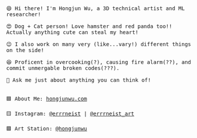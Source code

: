 <p>
  <samp>
    <br>
    <br>😄 Hi there! I'm Hongjun Wu, a 3D technical artist and ML researcher!<br>
    <br>😍 Dog + Cat person! Love hamster and red panda too!! Actually anything cute can steal my heart!<br>
    <br>😉 I also work on many very (like...vary!) different things on the side!<br>
    <br>😆 Proficent in overcooking(?), causing fire alarm(??), and commit unmergable broken codes(???).<br>
    <br>💬 Ask me just about anything you can think of!<br>
    <br>
    <br>🟦 About Me: <a href="https://hongjunwu.com/">hongjunwu.com</a> <br>
    <br>🟨 Instagram: <a href="https://www.instagram.com/errrneist/">@errrneist</a> | <a href="https://www.instagram.com/errrneist_art/">@errrneist_art</a> <br>
    <br>🟪 Art Station: <a href="https://hongjunwu.artstation.com/">@hongjunwu</a> <br>
  </samp>
  <br>
</p>

<!-- <img src="https://github-readme-stats.vercel.app/api?username=errrneist&show_icons=true"> -->
